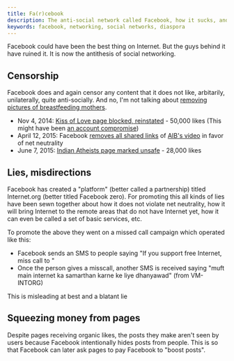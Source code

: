 ```yaml
---
title: Fa(r)cebook
description: The anti-social network called Facebook, how it sucks, and why?
keywords: facebook, networking, social networks, diaspora
---
```

Facebook could have been the best thing on Internet. But the guys behind it have ruined it. It is now the antithesis of social networking.

## Censorship ##
Facebook does and again censor any content that it does not like, arbitarily, unilaterally, quite anti-socially. And no, I'm not talking about [removing pictures of breastfeeding mothers](http://www.theguardian.com/technology/2012/feb/21/facebook-nudity-violence-censorship-guidelines).

* Nov 4, 2014: [Kiss of Love page blocked, reinstated](http://www.thehindu.com/news/national/kerala/kiss-of-love-page-blocked-reinstated/article6561544.ece) - 50,000 likes (This might have been [an account compromise](http://www.thehindu.com/news/cities/Kochi/kiss-of-love-facebook-page-accounts-hacked/article6560728.ece))
* April 12, 2015: Facebook [removes all shared links](https://twitter.com/nixxin/status/587168394354360320) of [AIB's video](https://www.youtube.com/watch?v=mfY1NKrzqi0) in favor of net neutrality
* June 7, 2015: [Indian Atheists page marked unsafe](http://www.thehindu.com/news/cities/chennai/facebook-clips-wings-of-indian-atheists-page/article7290533.ece) - 28,000 likes

## Lies, misdirections ##
Facebook has created a "platform" (better called a partnership) titled Internet.org (better titled Facebook zero). For promoting this all kinds of lies have been sewn together about how it does not violate net neutrality, how it will bring Internet to the remote areas that do not have Internet yet, how it can even be called a set of basic services, etc.

To promote the above they went on a missed call campaign which operated like this:

* Facebook sends an SMS to people saying "If you support free Internet, miss call to <number>"
* Once the person gives a misscall, another SMS is received saying "muft main internet ka samarthan karne ke liye dhanyawad" (from VM-INTORG)

This is misleading at best and a blatant lie

## Squeezing money from pages ##
Despite pages receiving organic likes, the posts they make aren't seen by users because Facebook intentionally hides posts from people. This is so that Facebook can later ask pages to pay Facebook to "boost posts".
